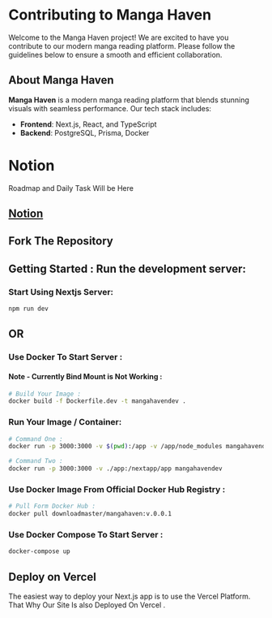 # Contributing to Manga Haven

Welcome to the Manga Haven project! We are excited to have you contribute to our modern manga reading platform. Please follow the guidelines below to ensure a smooth and efficient collaboration.

## About Manga Haven

**Manga Haven** is a modern manga reading platform that blends stunning visuals with seamless performance. Our tech stack includes:

- **Frontend**: Next.js, React, and TypeScript
- **Backend**: PostgreSQL, Prisma, Docker

# Notion 
Roadmap and Daily Task Will be Here
## [Notion](https://vine-hardware-4a9.notion.site/Manga-Haven-f617b774adc749d2b4a20b2c57b2a4b9)

## Fork The Repository

## Getting Started : Run the development server:

### Start Using Nextjs Server:

```bash
npm run dev
```
## OR

### Use Docker To Start Server :

#### Note - Currently Bind Mount is Not Working :

```bash
# Build Your Image :
docker build -f Dockerfile.dev -t mangahavendev .
```

###  Run Your Image / Container:

```bash
# Command One :
docker run -p 3000:3000 -v $(pwd):/app -v /app/node_modules mangahavendev
```

```bash
# Command Two :
docker run -p 3000:3000 -v ./app:/nextapp/app mangahavendev
```
### Use Docker Image From Official Docker Hub Registry :

```bash
# Pull Form Docker Hub :
docker pull downloadmaster/mangahaven:v.0.0.1
```

### Use Docker Compose To Start Server :

```bash
docker-compose up
```

## Deploy on Vercel

The easiest way to deploy your Next.js app is to use the Vercel Platform.
That Why Our Site Is also Deployed On Vercel .
